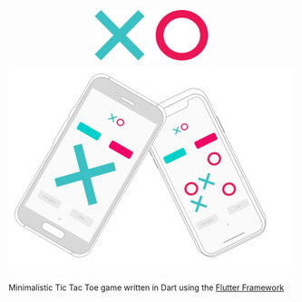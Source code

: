 <p align="center"><img width=200 src="./assets/images/xo.png" alt="logo"></p>
<p align="center"><img width=800 src="./showcase.png" alt="logo"></p>

Minimalistic Tic Tac Toe game written in Dart using the [Flutter Framework](https://flutter.dev)